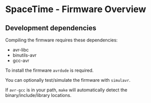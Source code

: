 # SpaceTime - Firmware Overview

## Development dependencies

Compiling the firmware requires these dependencies:

-   avr-libc
-   binutils-avr
-   gcc-avr

To install the firmware `avrdude` is required.

You can optionally test/simulate the firmware with `simulavr`.

If `avr-gcc` is in your path, `make` will automatically detect the binary/include/library locations.
